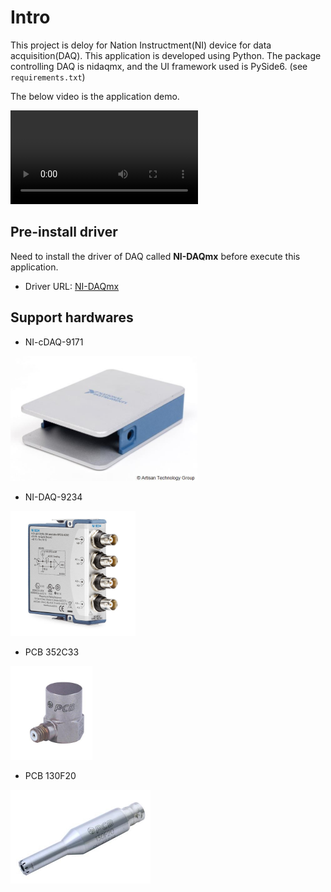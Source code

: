# Intro
This project is deloy for Nation Instructment(NI) device for data acquisition(DAQ). This application is developed using Python. The package controlling DAQ is nidaqmx, and the UI framework used is PySide6. (see `requirements.txt`)

The below video is the application demo.

<video src="https://github.com/liupoyip/myDAQ/assets/52535343/e4cfc2b7-d42b-4191-8a2f-c438fab0ba47"></video>


## Pre-install driver
Need to install the driver of DAQ called **NI-DAQmx** before execute this application. 
- Driver URL: [NI-DAQmx](https://www.ni.com/en/support/downloads/drivers/download.ni-daq-mx.html)


## Support hardwares
- NI-cDAQ-9171

<img src="description/NI_cDAQ-9171.jpg" name="NI-cDAQ-9171" height="200">

- NI-DAQ-9234

<img src="description/NI_DAQ-9234.jpg" name="NI-DAQ-9234" height="200">

- PCB 352C33

<img src="description/pcb_352c33.jpg" name="PCB 352C33" height="150">

- PCB 130F20

<img src="description/pcb_130f20.jpg" name="PCB 130F20" height="150">